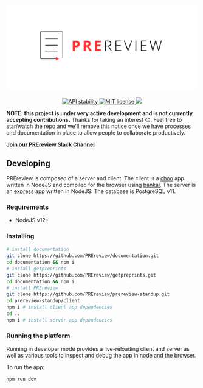 ![PREreview logo](https://github.com/PREreview/prereview-standup/raw/master/assets/logo.png)

<p align="center">
  <!-- Stability -->
  <a href="https://nodejs.org/api/documentation.html#documentation_stability_index">
    <img src="https://img.shields.io/badge/stability-experimental-orange.svg?style=flat-square"
      alt="API stability" />
  </a>
  <!-- License -->
  <a href="https://github.com/PREreview/PRereview-2/blob/master/LICENSE">
    <img src="https://img.shields.io/badge/license-MIT-green.svg?style=flat-square"
      alt="MIT license" />
  </a>
  <!-- Made with <3 -->
  <a href="https://prereview.org" target="_blank">
    <img src="https://img.shields.io/badge/made_with-❤️💛💚💙💜-e6e6e6.svg?style=flat-square" />
  </a>
</p>

**NOTE: this project is under very active development and is not currently accepting contributions.** Thanks for taking an interest 😊. Feel free to star/watch the repo and we'll remove this notice once we have processes and documentation in place to allow people to collaborate productively.

**[Join our PREreview Slack Channel](https://join.slack.com/t/prereview/shared_invite/enQtMzYwMjQzMTk3ODMxLTZhOWQ5M2FmMTY5OTYzZDNhNDg2ZDdhODE2Y2Y4MTVjY2U0OWRiZTA5ZjM3MWM1ZTY0N2E1ODYyNWM1NTc2NDg)**

## Developing

PREreview is composed of a server and client. The client is a [choo](https://github.com/choojs/choo) app written in NodeJS and compiled for the browser using [bankai](https://github.com/choojs/bankai). The server is an [express](https://github.com/choojs/bankai) app written in NodeJS. The database is PostgreSQL v11.

### Requirements

- NodeJS v12+

### Installing

```bash
# install documentation
git clone https://github.com/PREreview/documentation.git
cd documentation && npm i
# install getpreprints
git clone https://github.com/PREreview/getpreprints.git
cd documentation && npm i
# install PREreview
git clone https://github.com/PREreview/prereview-standup.git
cd prereview-standup/client
npm i # install client app dependencies
cd ..
npm i # install server app dependencies
```

### Running the platform

Running in developer mode provides a live-reloading client and server as well as various tools to inspect and debug the app in node and the browser.

To run the app:

```bash
npm run dev
```
